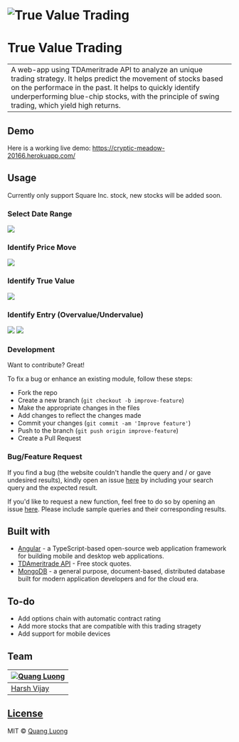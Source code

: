 # ![True Value Trading](https://github.com/quanglddev/True-Value-Trading/blob/media/demo_landing.png?raw=true)
# True Value Trading
<table>
<tr>
<td>
  A web-app using TDAmeritrade API to analyze an unique trading strategy. It helps predict the movement of stocks based on the performace in the past. It helps to quickly identify underperforming blue-chip stocks, with the principle of swing trading, which yield high returns.
</td>
</tr>
</table>

## Demo
Here is a working live demo: https://cryptic-meadow-20166.herokuapp.com/

## Usage
Currently only support Square Inc. stock, new stocks will be added soon.

### Select Date Range
![](https://github.com/quanglddev/True-Value-Trading/blob/media/demo_time_select.png?raw=true)

### Identify Price Move
![](https://github.com/quanglddev/True-Value-Trading/blob/media/demo_moving_average.png?raw=true)

### Identify True Value
![](https://github.com/quanglddev/True-Value-Trading/blob/media/demo_true_value.png?raw=true)

### Identify Entry (Overvalue/Undervalue)
![](https://github.com/quanglddev/True-Value-Trading/blob/media/demo_overvalued.png)
![](https://github.com/quanglddev/True-Value-Trading/blob/media/demo_undervalued.png)

### Development
Want to contribute? Great!

To fix a bug or enhance an existing module, follow these steps:

- Fork the repo
- Create a new branch (`git checkout -b improve-feature`)
- Make the appropriate changes in the files
- Add changes to reflect the changes made
- Commit your changes (`git commit -am 'Improve feature'`)
- Push to the branch (`git push origin improve-feature`)
- Create a Pull Request 

### Bug/Feature Request

If you find a bug (the website couldn't handle the query and / or gave undesired results), kindly open an issue [here](https://github.com/quanglddev/True-Value-Trading/issues/new) by including your search query and the expected result.

If you'd like to request a new function, feel free to do so by opening an issue [here](https://github.com/quanglddev/True-Value-Trading/issues/new). Please include sample queries and their corresponding results.

## Built with 

- [Angular](https://angular.io/) - a TypeScript-based open-source web application framework for building mobile and desktop web applications.
- [TDAmeritrade API](https://developers.google.com/chart/interactive/docs/quick_start) - Free stock quotes.
- [MongoDB](https://www.mongodb.com/) - a general purpose, document-based, distributed database built for modern application developers and for the cloud era.

## To-do
- Add options chain with automatic contract rating
- Add more stocks that are compatible with this trading stragety
- Add support for mobile devices

## Team
[![Quang Luong](https://avatars1.githubusercontent.com/u/42598512?s=460&u=95e4c6c1c0467858ffbf8df18eeefe6afb869cb7&v=4)](https://github.com/quanglddev) |
---|
[Harsh Vijay ](https://github.com/iharsh234) |

## [License](https://github.com/quanglddev/True-Value-Trading/blob/master/LICENSE.md)

MIT © [Quang Luong](https://github.com/quanglddev)

